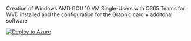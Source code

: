 Creation of Windows AMD GCU 10 VM Single-Users with O365 Teams for WVD installed and the configuration for the Graphic card + additonal software

[![Deploy to Azure](https://aka.ms/deploytoazurebutton)](https://portal.azure.com/#create/Microsoft.Template/uri/)